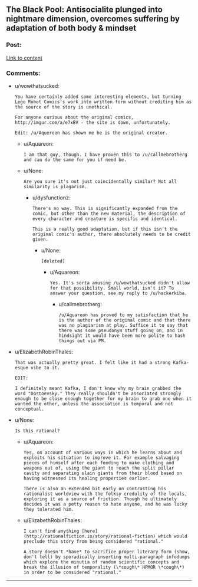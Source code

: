 ## The Black Pool: Antisocialite plunged into nightmare dimension, overcomes suffering by adaptation of both body & mindset

### Post:

[Link to content](https://www.inkitt.com/stories/horror/71543)

### Comments:

- u/wowthatsucked:
  ```
  You have certainly added some interesting elements, but turning Lego Robot Comics's work into written form without crediting him as the source of the story is unethical.

  For anyone curious about the original comics, http://imgur.com/a/e7xBV - the site is down, unfortunately. 

  Edit: /u/Aquereon has shown me he is the original creator.
  ```

  - u/Aquareon:
    ```
    I am that guy, though. I have proven this to /u/callmebrotherg and can do the same for you if need be.
    ```

  - u/None:
    ```
    Are you sure it's not just coincidentally similar? Not all similarity is plagarism.
    ```

    - u/dysfunctionz:
      ```
      There's no way. This is significantly expanded from the comic, but other than the new material, the description of every character and creature is specific and identical.

      This is a really good adaptation, but if this isn't the original comic's author, there absolutely needs to be credit given.
      ```

      - u/None:
        ```
        [deleted]
        ```

        - u/Aquareon:
          ```
          Yes. It's sorta amusing /u/wowthatsucked didn't allow for that possibility. Small world, isn't it? To answer your question, see my reply to /u/hackerkiba.
          ```

          - u/callmebrotherg:
            ```
            /u/Aquareon has proved to my satisfaction that he is the author of the original comic and that there was no plagiarism at play. Suffice it to say that there was some pseudonym stuff going on, and in hindsight it would have been more polite to hash things out via PM.
            ```

- u/ElizabethRobinThales:
  ```
  That was actually pretty great. I felt like it had a strong Kafka-esque vibe to it.

  EDIT:

  I definitely meant Kafka, I don't know why my brain grabbed the word "Dostoevsky." They really shouldn't be associated strongly enough to be close enough together for my brain to grab one when it wanted the other, unless the association is temporal and not conceptual.
  ```

- u/None:
  ```
  Is this rational?
  ```

  - u/Aquareon:
    ```
    Yes, on account of various ways in which he learns about and exploits his situation to improve it. For example salvaging pieces of himself after each feeding to make clothing and weapons out of, using the giant to reach the split pillar cavity and separating slain giants from their blood based on having witnessed its healing properties earlier.

    There is also an extended bit early on contrasting his rationalist worldview with the folksy credulity of the locals, exploring it as a source of friction. Though he ultimately decides it was a petty reason to hate anyone, and he was lucky they tolerated him.
    ```

  - u/ElizabethRobinThales:
    ```
    I can't find anything [here](http://rationalfiction.io/story/rational-fiction) which would preclude this story from being considered "rational."

    A story doesn't *have* to sacrifice proper literary form (show, don't tell) by sporadically inserting multi-paragraph infodumps which explore the minutia of random scientific concepts and break the illusion of temporality (\*cough\* HPMOR \*cough\*) in order to be considered "rational."
    ```

---

